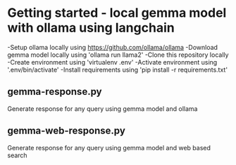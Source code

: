 # Getting started - local gemma model with ollama using langchain
-Setup ollama locally using https://github.com/ollama/ollama
-Download gemma model locally using 'ollama run llama2'
-Clone this repository locally
-Create environment using 'virtualenv .env'
-Activate environment using '.env/bin/activate'
-Install requirements using 'pip install -r requirements.txt'

## gemma-response.py

Generate response for any query using gemma model and ollama

## gemma-web-response.py

Generate response for any query using gemma model and web based search

